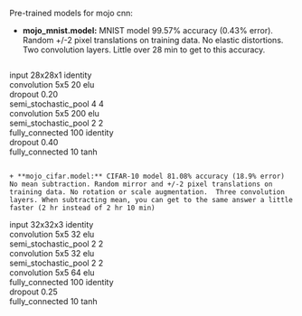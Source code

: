 Pre-trained models for mojo cnn:
+ **mojo_mnist.model:** MNIST model 99.57% accuracy (0.43% error). Random +/-2 pixel translations on training data. No elastic distortions. Two convolution layers. Little over 28 min to get to this accuracy.
  ```  
input 28x28x1 identity  
convolution 5x5 20 elu  
dropout 0.20  
semi_stochastic_pool 4 4  
convolution 5x5 200 elu  
semi_stochastic_pool 2 2  
fully_connected 100 identity  
dropout 0.40  
fully_connected 10 tanh
  ```  

+ **mojo_cifar.model:** CIFAR-10 model 81.08% accuracy (18.9% error) No mean subtraction. Random mirror and +/-2 pixel translations on training data. No rotation or scale augmentation.  Three convolution layers. When subtracting mean, you can get to the same answer a little faster (2 hr instead of 2 hr 10 min)
  ```
input 32x32x3 identity  
convolution 5x5 32 elu  
semi_stochastic_pool 2 2  
convolution 5x5 32 elu  
semi_stochastic_pool 2 2  
convolution 5x5 64 elu  
fully_connected 100 identity  
dropout 0.25  
fully_connected 10 tanh  
  ```
